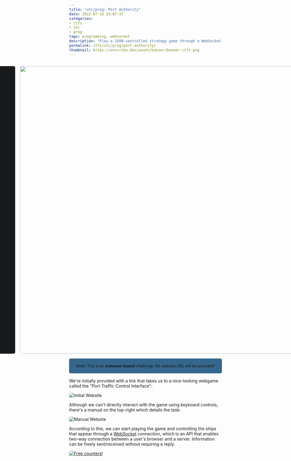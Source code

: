 ```yaml
---
title: "utc/prog: Port Authority"
date: 2022-07-16 23:07:37
categories:
- ctfs
- utc
- prog
tags: programming, websocket
description: "Play a JSON-controlled strategy game through a WebSocket! This is my writeup for the Hackazon Unlock the City programming challenge \"Port Authority\"."
permalink: ctfs/utc/prog/port-authority/
thumbnail: https://enscribe.dev/asset/banner/banner-ctfs.png
---
```


<script src="https://kit.fontawesome.com/129342a70b.js" crossorigin="anonymous"></script>

<style>
    .box {
        border: 1px solid rgb(23, 25, 27);
        border-radius: 5px;
        background-color: rgb(23, 25, 27);
        padding: 1rem;
        font-size: 90%;
        text-align: center;
        margin-top: 1rem;
        margin-bottom: 1rem;
    }

    .text-info {
        border: 1px solid #35678C;
        border-radius: 5px;
        background-color: #35678C;
        padding: 1rem;
        font-size: 90%;
        text-align: center;
    }

    .flex-container {
        display: flex;
        flex-wrap: nowrap;
        justify-content: center;
        gap: 1rem;
    }

    .centered-element {
        margin: 0;
        position: absolute;
         top: 50%;
        transform: translateY(-50%);
    }

    img {
        border-radius: 5px;
    }
</style>

<div class="flex-container">
    <div class="box" style="padding-top:20px;">
        The harbour is in total chaos, the ships are no longer on course. The AI has disabled the brakes of all the ships and corrupted our control systems. The ships about to crash into each other, can you build a new AI that will rescue the ships and deliver the cargo?<br><br>
        <i>Author information: This challenge is developed by <a href="https://www.linkedin.com/in/luuk-hofman-01164259/">Luuk Hofman</a> and <a href="https://www.linkedin.com/in/diederik-bakker/">Diederik Bakker</a>.</i>
    </div>
    <div>
        <img src="/asset/utc/ship.png" style="width:950px; margin-top: 1rem; margin-bottom: 1rem;">
    </div>
</div>

<div class="text-info" style="margin-bottom: 1rem;">
<i class="fa-solid fa-circle-info"></i> Note: This is an <b>instance-based</b> challenge. No website URL will be provided!
</div>

We're initially provided with a link that takes us to a nice-looking webgame called the "Port Traffic Control Interface":

![Initial Website](/asset/utc/initial-website.png)

Although we can't directly interact with the game using keyboard controls, there's a manual on the top-right which details the task:

![Manual Website](/asset/utc/manual-website.png)

According to this, we can start playing the game and controlling the ships that appear through a [WebSocket](https://developer.mozilla.org/en-US/docs/Web/API/WebSockets_API/) connection, which is an API that enables two-way connection between a user's browser and a server. Information can be freely sent/received without requiring a reply.

<a href="https://info.flagcounter.com/8Xkk"><img src="https://s01.flagcounter.com/count2/8Xkk/bg_212326/txt_C9CACC/border_C9CACC/columns_3/maxflags_12/viewers_3/labels_0/pageviews_1/flags_1/percent_0/" alt="Free counters!" border="0"></a>
